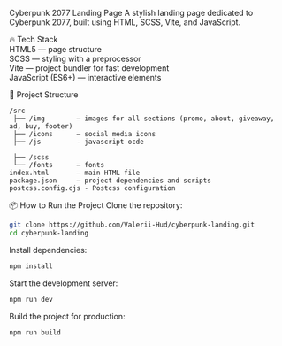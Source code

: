 Cyberpunk 2077 Landing Page
A stylish landing page dedicated to Cyberpunk 2077, built using HTML, SCSS, Vite, and JavaScript.

🔥 Tech Stack                                         <br>
HTML5 — page structure                                <br>
SCSS — styling with a preprocessor                    <br>
Vite — project bundler for fast development           <br>
JavaScript (ES6+) — interactive elements              <br>


📂 Project Structure
```
/src
 ├── /img        — images for all sections (promo, about, giveaway, ad, buy, footer)
 ├── /icons      — social media icons
 ├── /js         - javascript ocde
  
 ├── /scss
 └── /fonts      — fonts
index.html       — main HTML file
package.json     — project dependencies and scripts
postcss.config.cjs - Postcss configuration
```
📦 How to Run the Project
Clone the repository:
```bash
git clone https://github.com/Valerii-Hud/cyberpunk-landing.git
cd cyberpunk-landing
```
Install dependencies:
```bash
npm install
```
Start the development server:
```bash
npm run dev
```
Build the project for production:
```bash
npm run build
```
